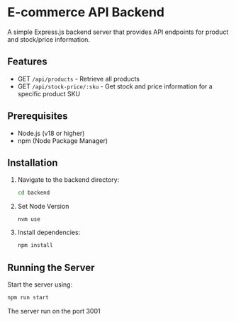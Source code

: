 # E-commerce API Backend

A simple Express.js backend server that provides API endpoints for product and stock/price information.

## Features

- GET `/api/products` - Retrieve all products
- GET `/api/stock-price/:sku` - Get stock and price information for a specific product SKU

## Prerequisites

- Node.js (v18 or higher)
- npm (Node Package Manager)

## Installation

1. Navigate to the backend directory:
   ```bash
   cd backend
   ```
2. Set Node Version
    ```
    nvm use
    ```
3. Install dependencies:
   ```bash
   npm install
   ```

## Running the Server

Start the server using:
   ```bash
   npm run start
   ```

The server run on the port 3001
